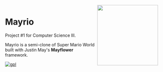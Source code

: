 <img align="right" src="https://i.imgur.com/ibzPRRa.png" width="200" height="200"/>

# Mayrio
Project #1 for Computer Science III.

Mayrio is a semi-clone of Super Mario World built with Justin May's <b>Mayflower</b> framework.

[gpl]: https://www.gnu.org/graphics/gplv3-88x31.png
[ ![gpl][] ](https://www.gnu.org/licenses/licenses.html#GPL)
